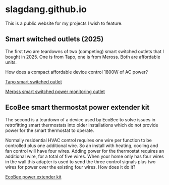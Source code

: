 # slagdang.github.io

This is a public website for my projects I wish to feature.

## Smart switched outlets (2025)

The first two are teardowns of two (competing) smart switched outlets that I bought
in 2025. One is from Tapo, one is from Meross. Both are affordable units.

How does a compact affordable device control 1800W of AC power?

[Tapo smart switched outlet](https://github.com/slagdang/smart-outlet-t-reverse)

[Meross smart switched power monitoring outlet](https://github.com/slagdang/merosssmartoutletreverse)

## EcoBee smart thermostat power extender kit

The second is a teardown of a device used by EcoBee to solve issues in retrofitting
smart thermostats into older installations which do not provide power for the
smart thermostat to operate.

Normally residential HVAC control requires one wire per function to be controlled
plus one additional wire. So an install with heating, cooling and fan control will
have four wires. Adding power for the thermostat requires an additional wire, for a
total of five wires. When your home only has four wires in the wall this adapter
is used to send the three control signals plus two wires for power over the existing
four wires. How does it do it?

[EcoBee power extender kit](https://github.com/slagdang/reverse_ecobeemux_175-00011-revD)

